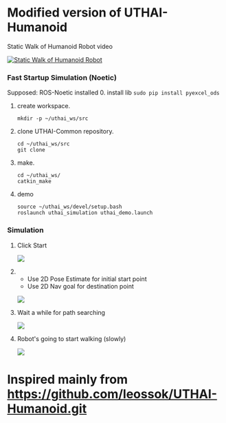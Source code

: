 # Modified version of UTHAI-Humanoid

Static Walk of Humanoid Robot video

[![Static Walk of Humanoid Robot](https://img.youtube.com/vi/JMVGSxT79rk/0.jpg)](https://www.youtube.com/watch?v=JMVGSxT79rk)

### Fast Startup Simulation (Noetic)

Supposed: ROS-Noetic installed 0. install lib
`sudo pip install pyexcel_ods`

1. create workspace.
   ```
   mkdir -p ~/uthai_ws/src
   ```
1. clone UTHAI-Common repository.
   ```
   cd ~/uthai_ws/src
   git clone
   ```
1. make.
   ```
   cd ~/uthai_ws/
   catkin_make
   ```
1. demo
   ```
   source ~/uthai_ws/devel/setup.bash
   roslaunch uthai_simulation uthai_demo.launch
   ```

### Simulation

1.  Click Start

    ![](https://github.com/oeyyey/UTHAI-Humanoid/blob/master/Tutorial/one.png?raw=true)

2.  - Use 2D Pose Estimate for initial start point
    - Use 2D Nav goal for destination point

    ![](https://github.com/oeyyey/UTHAI-Humanoid/blob/master/Tutorial/two.png?raw=true)

3.  Wait a while for path searching

    ![](https://github.com/oeyyey/UTHAI-Humanoid/blob/master/Tutorial/three.png?raw=true)

4.  Robot's going to start walking (slowly)

    ![](https://github.com/oeyyey/UTHAI-Humanoid/blob/master/Tutorial/four.png?raw=true)

# Inspired mainly from https://github.com/leossok/UTHAI-Humanoid.git
